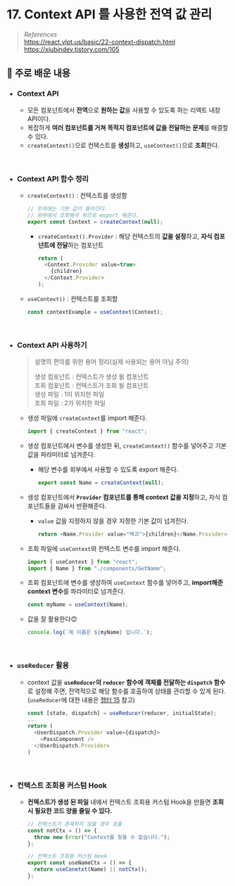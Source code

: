 # 17. Context API 를 사용한 전역 값 관리

> _References_ <br> https://react.vlpt.us/basic/22-context-dispatch.html <br> https://xiubindev.tistory.com/105

## 📕 주로 배운 내용

- ### Context API

  - 모든 컴포넌트에서 **전역**으로 **원하는 값**을 사용할 수 있도록 하는 리액트 내장 API이다.
  - 복잡하게 **여러 컴포넌트를 거쳐 목적지 컴포넌트에 값을 전달하는 문제**를 해결할 수 있다.
  - `createContext()`으로 컨텍스트를 **생성**하고, `useContext()`으로 **조회**한다.

<br>

- ### Context API 함수 정리

  - `createContext()` : 컨텍스트를 생성함

    ```javascript
    // 인자에는 기본 값이 들어간다.
    // 외부에서 조회해야 하므로 export 해준다.
    export const Context = createContext(null);
    ```

    - `createContext().Provider` : 해당 컨텍스트의 **값을 설정**하고, **자식 컴포넌트에 전달**하는 컴포넌트

      ```javascript
      return (
        <Context.Provider value=true>
          {children}
        </Context.Provider>
      );
      ```

  - `useContext()` : 컨텍스트를 조회함

    ```javascript
    const contextExample = useContext(Context);
    ```

<br>

- ### Context API 사용하기

  > 설명의 편의를 위한 용어 정리(실제 사용되는 용어 아님 주의)
  >
  > 생성 컴포넌트 : 컨텍스트가 생성 될 컴포넌트<br>
  > 조회 컴포넌트 : 컨텍스트가 조회 될 컴포넌트<br>
  > 생성 파일 : 1이 위치한 파일<br>
  > 조회 파일 : 2가 위치한 파일<br>

  - 생성 파일에 `createContext`를 import 해준다.

    ```javascript
    import { createContext } from "react";
    ```

  - 생성 컴포넌트에서 변수를 생성한 뒤, `createContext()` 함수를 넣어주고 기본 값을 파라미터로 넘겨준다.

    - 해당 변수를 외부에서 사용할 수 있도록 export 해준다.

      ```javascript
      export const Name = createContext(null);
      ```

  - 생성 컴포넌트에서 **`Provider` 컴포넌트를 통해 context 값을 지정**하고, 자식 컴포넌트들을 감싸서 반환해준다.

    - `value` 값을 지정하지 않을 경우 지정한 기본 값이 넘겨진다.

      ```javascript
      return <Name.Provider value="백괴">{children}</Name.Provider>;
      ```

  - 조회 파일에 `useContext`와 컨텍스트 변수를 import 해준다.

    ```javascript
    import { useContext } from "react";
    import { Name } from "./components/GetName";
    ```

  - 조회 컴포넌트에 변수를 생성하여 `useContext` 함수를 넣어주고, **import해준 context 변수**를 파라미터로 넘겨준다.

    ```javascript
    const myName = useContext(Name);
    ```

  - 값을 잘 활용한다😊

    ```javascript
    console.log(`제 이름은 ${myName} 입니다.`);
    ```

<br>

- ### `useReducer` 활용
  - context 값을 **`useReducer`의 `reducer` 함수에 객체를 전달하는 `dispatch` 함수**로 설정해 주면, 전역적으로 해당 함수를 호출하여 상태를 관리할 수 있게 된다. <br> (`useReducer`에 대한 내용은 <a href="https://github.com/uncyclocity/study_react/tree/main/summary/cp15">챕터 15</a> 참고)
    ```javascript
    const [state, dispatch] = useReducer(reducer, initialState);
    ...
    return (
      <UserDispatch.Provider value={dispatch}>
        <PassComponent />
      </UserDispatch.Provider>
    )
    ```

<br>

- ### 컨텍스트 조회용 커스텀 Hook

  - **컨텍스트가 생성 된 파일** 내에서 컨텍스트 조회용 커스텀 Hook을 만들면 **조회 시 필요한 코드 양을 줄일 수 있다.**

    ```javascript
    // 컨텍스트가 존재하지 않을 경우 호출
    const notCtx = () => {
      throw new Error("Context를 찾을 수 없습니다.");
    };

    // 컨텍스트 조회용 커스텀 Hook
    export const useNameCtx = () => {
      return useConetxt(Name) || notCtx();
    };
    ```
